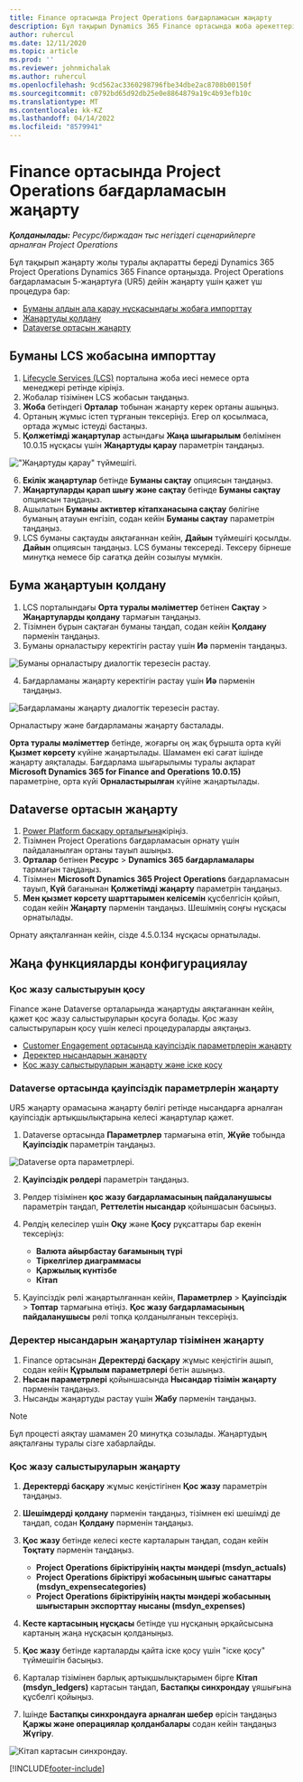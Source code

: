 ```yaml
---
title: Finance ортасында Project Operations бағдарламасын жаңарту
description: Бұл тақырып Dynamics 365 Finance ортасында жоба әрекеттерін жаңарту жолы туралы ақпаратты береді.
author: ruhercul
ms.date: 12/11/2020
ms.topic: article
ms.prod: ''
ms.reviewer: johnmichalak
ms.author: ruhercul
ms.openlocfilehash: 9cd562ac3360298796fbe34dbe2ac8708b00150f
ms.sourcegitcommit: c0792bd65d92db25e0e8864879a19c4b93efb10c
ms.translationtype: MT
ms.contentlocale: kk-KZ
ms.lasthandoff: 04/14/2022
ms.locfileid: "8579941"
---
```

# <a name="update-project-operations-in-your-finance-environment"></a>Finance ортасында Project Operations бағдарламасын жаңарту

_**Қолданылады:** Ресурс/биржадан тыс негіздегі сценарийлерге арналған Project Operations_


Бұл тақырып жаңарту жолы туралы ақпаратты береді Dynamics 365 Project Operations Dynamics 365 Finance ортаңызда. Project Operations бағдарламасын 5-жаңартуға (UR5) дейін жаңарту үшін қажет үш процедура бар:

- [Буманы алдын ала қарау нұсқасындағы жобаға импорттау](#import)
- [Жаңартуды қолдану](#apply)
- [Dataverse ортасын жаңарту](#update)

## <a name="import-the-package-into-your-lcs-project"></a><a name="import"></a>Буманы LCS жобасына импорттау

1. [Lifecycle Services (LCS)](https://lcs.dynamics.com/) порталына жоба иесі немесе орта менеджері ретінде кіріңіз.
2. Жобалар тізімінен LCS жобасын таңдаңыз.
3. **Жоба** бетіндегі **Орталар** тобынан жаңарту керек ортаны ашыңыз.
4. Ортаның жұмыс істеп тұрғанын тексеріңіз. Егер ол қосылмаса, ортада жұмыс істеуді бастаңыз.
5. **Қолжетімді жаңартулар** астындағы **Жаңа шығарылым** бөлімінен 10.0.15 нұсқасы үшін **Жаңартуды қарау** параметрін таңдаңыз.

!["Жаңартуды қарау" түймешігі.](media/view-update.png)

6. **Екілік жаңартулар** бетінде **Буманы сақтау** опциясын таңдаңыз.
7. **Жаңартуларды қарап шығу және сақтау** бетінде **Буманы сақтау** опциясын таңдаңыз.
8. Ашылатын **Буманы активтер кітапханасына сақтау** бөлігіне буманың атауын енгізіп, содан кейін **Буманы сақтау** параметрін таңдаңыз.
9. LCS буманы сақтауды аяқтағаннан кейін, **Дайын** түймешігі қосылды. **Дайын** опциясын таңдаңыз. LCS буманы тексереді. Тексеру бірнеше минутқа немесе бір сағатқа дейін созылуы мүмкін.


## <a name="apply-the-package-update"></a><a name="apply"></a>Бума жаңартуын қолдану

1. LCS порталындағы **Орта туралы мәліметтер** бетінен **Сақтау** > **Жаңартуларды қолдану** тармағын таңдаңыз.
2. Тізімнен бұрын сақтаған буманы таңдап, содан кейін **Қолдану** пәрменін таңдаңыз.
3. Буманы орналастыру керектігін растау үшін **Иә** пәрменін таңдаңыз.

![Буманы орналастыру диалогтік терезесін растау.](media/confirm-package-deployment.png)

4. Бағдарламаны жаңарту керектігін растау үшін **Иә** пәрменін таңдаңыз.

![Бағдарламаны жаңарту диалогтік терезесін растау.](media/confirm-application-update.png)

Орналастыру және бағдарламаны жаңарту басталады. 

**Орта туралы мәліметтер** бетінде, жоғарғы оң жақ бұрышта орта күйі **Қызмет көрсету** күйіне жаңартылады. Шамамен екі сағат ішінде жаңарту аяқталады. Бағдарлама шығарылымы туралы ақпарат **Microsoft Dynamics 365 for Finance and Operations 10.0.15)** параметріне, орта күйі **Орналастырылған** күйіне жаңартылады.


## <a name="update-your-dataverse-environment"></a><a name="update"></a>Dataverse ортасын жаңарту

1. [Power Platform басқару орталығына](https://admin.powerplatform.com/)кіріңіз.
2. Тізімнен Project Operations бағдарламасын орнату үшін пайдаланылған ортаны тауып ашыңыз.
3. **Орталар** бетінен **Ресурс** > **Dynamics 365 бағдарламалары** тармағын таңдаңыз.
4. Тізімнен **Microsoft Dynamics 365 Project Operations** бағдарламасын тауып, **Күй** бағанынан **Қолжетімді жаңарту** параметрін таңдаңыз.
5. **Мен қызмет көрсету шарттарымен келісемін** құсбелгісін қойып, содан кейін **Жаңарту** пәрменін таңдаңыз. Шешімнің соңғы нұсқасы орнатылады.

Орнату аяқталғаннан кейін, сізде 4.5.0.134 нұсқасы орнатылады.

## <a name="configure-new-features"></a>Жаңа функцияларды конфигурациялау

### <a name="enable-dual-write-mapping"></a>Қос жазу салыстыруын қосу

Finance және Dataverse орталарында жаңартуды аяқтағаннан кейін, қажет қос жазу салыстыруларын қосуға болады. Қос жазу салыстыруларын қосу үшін келесі процедураларды аяқтаңыз.

- [Customer Engagement ортасында қауіпсіздік параметрлерін жаңарту](#security)
- [Деректер нысандарын жаңарту](#refresh)
- [Қос жазу салыстыруларын жаңарту және іске қосу](#run)

### <a name="update-security-settings-on-the-dataverse-environment"></a><a name="security"></a>Dataverse ортасында қауіпсіздік параметрлерін жаңарту

UR5 жаңарту орамасына жаңарту бөлігі ретінде нысандарға арналған қауіпсіздік артықшылықтарына келесі жаңартулар қажет.

1. Dataverse ортасында **Параметрлер** тармағына өтіп, **Жүйе** тобында **Қауіпсіздік** параметрін таңдаңыз.

![Dataverse орта параметрлері.](media/Picture21.png)

2. **Қауіпсіздік рөлдері** параметрін таңдаңыз.
3. Рөлдер тізімінен **қос жазу бағдарламасының пайдаланушысы** параметрін таңдап, **Реттелетін нысандар** қойыншасын басыңыз. 
4. Рөлдің келесілер үшін **Оқу** және **Қосу** рұқсаттары бар екенін тексеріңіз:

      - **Валюта айырбастау бағамының түрі**
      - **Тіркелгілер диаграммасы** 
      - **Қаржылық күнтізбе** 
      - **Кітап**

5. Қауіпсіздік рөлі жаңартылғаннан кейін, **Параметрлер** > **Қауіпсіздік** > **Топтар** тармағына өтіңіз. **Қос жазу бағдарламасының пайдаланушысы** рөлі топқа қолданылғанын тексеріңіз. 

### <a name="refresh-data-entities-from-the-update"></a><a name="refresh"></a>Деректер нысандарын жаңартулар тізімінен жаңарту

1. Finance ортасынан **Деректерді басқару** жұмыс кеңістігін ашып, содан кейін **Құрылым параметрлері** бетін ашыңыз.
2. **Нысан параметрлері** қойыншасында **Нысандар тізімін жаңарту** пәрменін таңдаңыз.
3. Нысанды жаңартуды растау үшін **Жабу** пәрменін таңдаңыз.

 > [!NOTE]
 > Бұл процесті аяқтау шамамен 20 минутқа созылады. Жаңартудың аяқталғаны туралы сізге хабарлайды.

### <a name="update-dual-write-mappings"></a><a name="run"></a>Қос жазу салыстыруларын жаңарту

1. **Деректерді басқару** жұмыс кеңістігінен **Қос жазу** параметрін таңдаңыз.
2. **Шешімдерді қолдану** пәрменін таңдаңыз, тізімнен екі шешімді де таңдап, содан **Қолдану** пәрменін таңдаңыз.
3. **Қос жазу** бетінде келесі кесте карталарын таңдап, содан кейін **Тоқтату** пәрменін таңдаңыз.

    - **Project Operations біріктіруінің нақты мәндері (msdyn_actuals)**
    - **Project Operations біріктіруі жобасының шығыс санаттары (msdyn_expensecategories)**
    - **Project Operations біріктіруінің нақты мәндері жобасының шығыстарын экспорттау нысаны (msdyn_expenses)**

4. **Кесте картасының нұсқасы** бетінде үш нұсқаның әрқайсысына картаның жаңа нұсқасын қолданыңыз.
5. **Қос жазу** бетінде карталарды қайта іске қосу үшін "іске қосу" түймешігін басыңыз.
6. Карталар тізімінен барлық артықшылықтарымен бірге **Кітап (msdyn_ledgers)** картасын таңдап, **Бастапқы синхрондау** ұяшығына құсбелгі қойыңыз. 
7. Ішінде **Бастапқы синхрондауға арналған шебер** өрісін таңдаңыз **Қаржы және операциялар қолданбалары** содан кейін таңдаңыз **Жүгіру**.
 
 ![Кітап картасын синхрондау.](media/DW6.png)
 


[!INCLUDE[footer-include](../includes/footer-banner.md)]